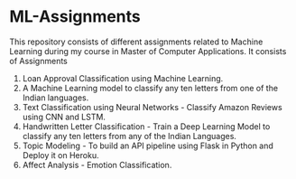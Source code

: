 # ML-Assignments

This repository consists of different assignments related to Machine Learning during my course in Master of Computer Applications. 
It consists of Assignments 
1. Loan Approval Classification using Machine Learning.
2. A Machine Learning model to classify any ten letters from one of the Indian languages.
3. Text Classification using Neural Networks - Classify Amazon Reviews using CNN and LSTM.
4. Handwritten Letter Classification - Train a Deep Learning Model to classify any ten letters from any of the Indian Languages.
5. Topic Modeling - To build an API pipeline using Flask in Python and Deploy it on Heroku.
6. Affect Analysis - Emotion Classification.
